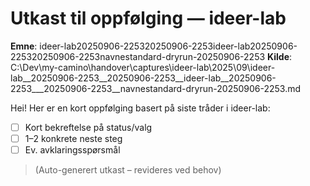 # Utkast til oppfølging — ideer-lab

**Emne**: ideer-lab20250906-225320250906-2253ideer-lab20250906-225320250906-2253navnestandard-dryrun-20250906-2253
**Kilde**: C:\Dev\my-camino\handover\captures\ideer-lab\2025\09\ideer-lab__20250906-2253__20250906-2253__ideer-lab__20250906-2253___20250906-2253__navnestandard-dryrun-20250906-2253.md

Hei! Her er en kort oppfølging basert på siste tråder i ideer-lab:

- [ ] Kort bekreftelse på status/valg
- [ ] 1–2 konkrete neste steg
- [ ] Ev. avklaringsspørsmål

> (Auto-generert utkast – revideres ved behov)
